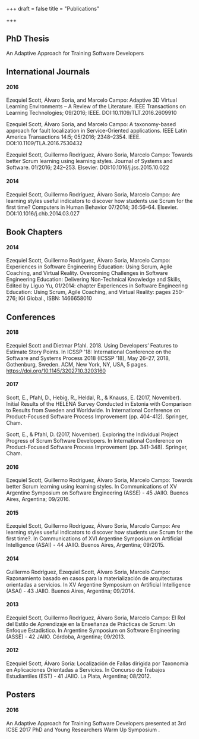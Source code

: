 +++
draft = false
title = "Publications"

+++

## PhD Thesis
An Adaptive Approach for Training Software Developers 

## International Journals

#### 2016
Ezequiel Scott, Álvaro Soria, and Marcelo Campo: Adaptive 3D Virtual Learning Environments – A Review of the Literature. IEEE Transactions on Learning Technologies; 09/2016; IEEE. DOI:10.1109/TLT.2016.2609910 

Ezequiel Scott, Álvaro Soria, and Marcelo Campo: A taxonomy-based approach for fault localization in Service-Oriented applications. IEEE Latin America Transactions 14:5; 05/2016; 2348–2354. IEEE. DOI:10.1109/TLA.2016.7530432 

Ezequiel Scott, Guillermo Rodríguez, Álvaro Soria, Marcelo Campo: Towards better Scrum learning using learning styles. Journal of Systems and Software. 01/2016; 242–253. Elsevier. DOI:10.1016/j.jss.2015.10.022

#### 2014
Ezequiel Scott, Guillermo Rodríguez, Álvaro Soria, Marcelo Campo: Are learning styles useful indicators to discover how students use Scrum for the first time? Computers in Human Behavior 07/2014; 36:56–64. Elsevier. DOI:10.1016/j.chb.2014.03.027

## Book Chapters

#### 2014
Ezequiel Scott, Guillermo Rodríguez, Álvaro Soria, Marcelo Campo: Experiences in Software Engineering Education: Using Scrum, Agile Coaching, and Virtual Reality. Overcoming Challenges in Software Engineering Education: Delivering Non-Technical Knowledge and Skills, Edited by Liguo Yu, 01/2014: chapter Experiences in Software Engineering Education: Using Scrum, Agile Coaching, and Virtual Reality: pages 250-276; IGI Global., ISBN: 1466658010

## Conferences

#### 2018

Ezequiel Scott and Dietmar Pfahl. 2018. Using Developers’ Features to Estimate Story Points. In ICSSP ’18: International Conference on the Software
and Systems Process 2018 (ICSSP ’18), May 26–27, 2018, Gothenburg, Sweden. ACM, New York, NY, USA, 5 pages. https://doi.org/10.1145/3202710.3203160

#### 2017

Scott, E., Pfahl, D., Hebig, R., Heldal, R., & Knauss, E. (2017, November). Initial Results of the HELENA Survey Conducted in Estonia with Comparison to Results from Sweden and Worldwide. In International Conference on Product-Focused Software Process Improvement (pp. 404-412). Springer, Cham.

Scott, E., & Pfahl, D. (2017, November). Exploring the Individual Project Progress of Scrum Software Developers. In International Conference on Product-Focused Software Process Improvement (pp. 341-348). Springer, Cham.


#### 2016
Ezequiel Scott, Guillermo Rodríguez, Álvaro Soria, Marcelo Campo: Towards better Scrum learning using learning styles. In Communications of XV Argentine Symposium on Software Engineering (ASSE) - 45 JAIIO. Buenos Aires, Argentina; 09/2016.

#### 2015
Ezequiel Scott, Guillermo Rodríguez, Álvaro Soria, Marcelo Campo: Are learning styles useful indicators to discover how students use Scrum for the first time?. In Communications of XVI Argentine Symposium on Artificial Intelligence (ASAI) - 44 JAIIO. Buenos Aires, Argentina; 09/2015.

#### 2014
Guillermo Rodríguez, Ezequiel Scott, Álvaro Soria, Marcelo Campo: Razonamiento basado en casos para la materialización de arquitecturas orientadas a servicios. In XV Argentine Symposium on Artificial Intelligence (ASAI) - 43 JAIIO. Buenos Aires, Argentina; 09/2014.

#### 2013
Ezequiel Scott, Guillermo Rodríguez, Álvaro Soria, Marcelo Campo: El Rol del Estilo de Aprendizaje en la Enseñanza de Prácticas de Scrum: Un Enfoque Estadístico. In Argentine Symposium on Software Engineering (ASSE) - 42 JAIIO. Córdoba, Argentina; 09/2013. 

#### 2012
Ezequiel Scott, Álvaro Soria: Localización de Fallas dirigida por Taxonomía en Aplicaciones Orientadas a Servicios. In Concurso de Trabajos Estudiantiles (EST) - 41 JAIIO. La Plata, Argentina; 08/2012.  

## Posters

#### 2016
An Adaptive Approach for Training Software Developers presented at 3rd ICSE 2017 PhD and Young Researchers Warm Up Symposium .